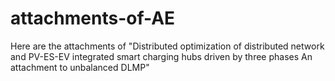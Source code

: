 # attachments-of-AE
Here are the attachments of "Distributed optimization of distributed network and PV-ES-EV integrated smart charging hubs driven by three phases An attachment to unbalanced DLMP"
